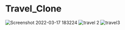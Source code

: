 # Travel_Clone

![Screenshot 2022-03-17 183224](https://user-images.githubusercontent.com/87033076/158814456-2a874d56-9b01-4c2f-8c11-afde3f05f115.png)
![travel 2](https://user-images.githubusercontent.com/87033076/158814505-e397f35b-82ae-4c96-8be7-c3ddd2ecbe9c.png)
![travel3](https://user-images.githubusercontent.com/87033076/158814510-829b7934-bb8e-4daf-a47c-7f59c7bc3a8d.png)
